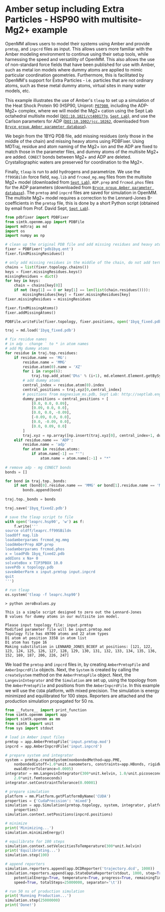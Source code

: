 # Amber setup including Extra Particles - HSP90 with multisite-Mg2+ example

OpenMM allows users to model their systems using Amber and provide `prmtop`, and `inpcrd` files as input. This allows users more familiar with the Amber modeling environment to continue using their setup tools, while harnessing the speed and versatility of OpenMM. This also allows the use of non-standard force fields that have been published for use with Amber, such as metal ion models where dummy atoms are applied to mimic particular coordination geometries. Furthermore, this is facilitated by OpenMM's support for Extra Particles - i.e. particles that are not ordinary atoms, such as these metal dummy atoms, virtual sites in many water models, etc.

This example illustrates the use of Amber's `tleap` to set up a simulation of the Heat Shock Protein 90 (HSP90, Uniprot: [`P07900`](http://www.uniprot.org/uniprot/P07900), including the ADP-Mg2+ complex, where we will model the Mg2+ cation using the Sept Lab octahedral multisite model ([`DOI:10.1021/ct400177g`](https://doi.org/10.1021/ct400177g), [`Sept Lab`](http://septlab.engin.umich.edu/multisite-ions.html)), and use the Carlson parameters for ADP ([`DOI:10.1002/jcc.10262`](https://doi.org/10.1002/jcc.10262), downloaded from [`Bryce group Amber parameter database`](http://research.bmh.manchester.ac.uk/bryce/amber)).

We begin from the 1BYQ PDB file, add missing residues (only those in the middle of the chain) and missing heavy atoms using PDBFixer. Using MDTraj, residue and atom naming of the Mg2+ ion and the ADP are fixed to match those in the parameter files, and dummy atoms of the multisite Mg2+ are added. `CONECT` bonds between Mg2+ and ADP are deleted. Crystallographic waters are preserved for coordination to the Mg2+. 

Finally, `tleap` is run to add hydrogens and parametrize. We use the `ff99SBildn` force field, `mag.lib` and `frcmod_mg.mmg` files from the multisite Mg2+ model (downloaded from [`Sept Lab`](http://septlab.engin.umich.edu/multisite-ions.html)), `ADP.prep` and `frcmod.phos` files for the ADP parameters (downloaded from [`Bryce group Amber parameter database`](http://research.bmh.manchester.ac.uk/bryce/amber)). The `prmtop` and `inpcrd` files are saved for simulation in OpenMM. The multisite Mg2+ model requires a correction to the Lennard-Jones B-coefficients in the `prmtop` file, this is done by a short Python script (obtained by email from Prof. David Sept, [`Sept Lab`](http://septlab.engin.umich.edu)).

```python
from pdbfixer import PDBFixer
from simtk.openmm.app import PDBFile
import mdtraj as md
import os
import numpy as np

# clean up the original PDB file and add missing residues and heavy atoms
fixer = PDBFixer('pdb1byq.ent')
fixer.findMissingResidues()

# only add missing residues in the middle of the chain, do not add terminal ones
chains = list(fixer.topology.chains())
keys = fixer.missingResidues.keys()
missingResidues = dict()
for key in keys:
    chain = chains[key[0]]
    if not (key[1] == 0 or key[1] == len(list(chain.residues()))):
        missingResidues[key] = fixer.missingResidues[key]
fixer.missingResidues = missingResidues

fixer.findMissingAtoms()
fixer.addMissingAtoms()

PDBFile.writeFile(fixer.topology, fixer.positions, open('1byq_fixed.pdb', 'w'))

traj = md.load('1byq_fixed.pdb')

# fix residue names
# in adp - change ` to * in atom names
# add Mg dummy atoms
for residue in traj.top.residues:
    if residue.name == 'MG':
        residue.name = 'MMG'
        residue.atom(0).name = 'XZ'
        for i in range(6):
            traj.top.add_atom('D%s' % (i+1), md.element.Element.getBySymbol('Mg'), residue)
        # add dummy atoms
        central_index = residue.atom(0).index
        central_positions = traj.xyz[0,central_index]
        # positions from magnesium_ms.pdb, Sept Lab: http://septlab.engin.umich.edu/multisite-ions.html
        dummy_positions = central_positions + [
            [0.0, 0.0, 0.09],
            [0.09, 0.0, 0.0],
            [0.0, 0.0, -0.09],
            [-0.09, 0.0, 0.0],
            [0.0, -0.09, 0.0],
            [0.0, 0.09, 0.0]
        ]    
        traj.xyz = np.array([np.insert(traj.xyz[0], central_index+1, dummy_positions, axis=0)])    
    elif residue.name == 'ADP':
        residue.name = 'adp'
        for atom in residue.atoms:
            if atom.name[-1] == "'":
                atom.name = atom.name[:-1] + "*"
                
# remove adp - mg CONECT bonds
bonds = []

for bond in traj.top._bonds:
    if not (bond[0].residue.name == 'MMG' or bond[1].residue.name == 'MMG'):
        bonds.append(bond)
        
traj.top._bonds = bonds

traj.save('1byq_fixed2.pdb')

# save the tleap script to file
with open('leaprc.hsp90', 'w') as f:
    f.write('''
source oldff/leaprc.ff99SBildn
loadOff mag.lib
loadamberparams frcmod_mg.mmg
loadAmberPrep ADP.prep
loadamberparams frcmod.phos
x = loadPdb 1byq_fixed2.pdb
addIons x Na+ 0
solvateBox x TIP3PBOX 10.0
savePdb x topology.pdb
saveAmberParm x input.prmtop input.inpcrd
quit
''')

# run tleap
os.system('tleap -f leaprc.hsp90')
```

```
> python zeroBvalues.py 

This is a simple script designed to zero out the Lennard-Jones
B values for dummy atoms in our multisite ion model.

Please input topology file: input.prmtop
Modified parameter file will be input.prmtop.mod
Topology file has 49700 atoms and 22 atom types
D1 atom at position 3358 in atom list
D1 atom has type 16
Making substitution in LENNARD_JONES_BCOEF at positions: [121, 122, 123, 124, 125, 126, 127, 128, 129, 130, 131, 132, 133, 134, 135, 136, 152, 169, 187, 206, 226, 247]
```

We load the `prmtop` and `inpcrd` files in, by creating `AmberPrmtopFile` and `AmberInpcrdFile` objects. Next, the `System` is created by calling the `createSystem` method on the `AmberPrmtopFile` object. Next, the `LangevinIntegrator` and the `Simulation` are set up, using the topology from the `AmberPrmtopFile` and positions from the `AmberInpcrdFile`. In this example we will use the `CUDA` platform, with mixed precision. The simulation is energy minimized and equilibrated for 100 steps. Reporters are attached and the production simulation propagated for 50 ns. 

```python
from __future__ import print_function
from simtk.openmm import app
import simtk.openmm as mm
from simtk import unit
from sys import stdout

# load in Amber input files
prmtop = app.AmberPrmtopFile('input.prmtop.mod')
inpcrd = app.AmberInpcrdFile('input.inpcrd')

# prepare system and integrator
system = prmtop.createSystem(nonbondedMethod=app.PME, 
    nonbondedCutoff=1.0*unit.nanometers, constraints=app.HBonds, rigidWater=True, 
    ewaldErrorTolerance=0.0005)
integrator = mm.LangevinIntegrator(300*unit.kelvin, 1.0/unit.picoseconds, 
    2.0*unit.femtoseconds)
integrator.setConstraintTolerance(0.00001)

# prepare simulation
platform = mm.Platform.getPlatformByName('CUDA')
properties = {'CudaPrecision': 'mixed'}
simulation = app.Simulation(prmtop.topology, system, integrator, platform, 
    properties)
simulation.context.setPositions(inpcrd.positions)

# minimize
print('Minimizing...')
simulation.minimizeEnergy()

# equilibrate for 100 steps
simulation.context.setVelocitiesToTemperature(300*unit.kelvin)
print('Equilibrating...')
simulation.step(100)

# append reporters
simulation.reporters.append(app.DCDReporter('trajectory.dcd', 1000))
simulation.reporters.append(app.StateDataReporter(stdout, 1000, step=True, 
    potentialEnergy=True, temperature=True, progress=True, remainingTime=True, 
    speed=True, totalSteps=25000000, separator='\t'))

# run 50 ns of production simulation
print('Running Production...')
simulation.step(25000000)
print('Done!')
```
